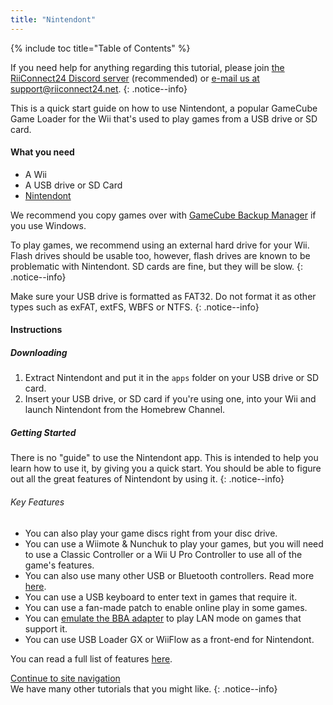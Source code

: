 ```yaml
---
title: "Nintendont"
---
```


{% include toc title="Table of Contents" %}

If you need help for anything regarding this tutorial, please join [the RiiConnect24 Discord server](https://discord.gg/rc24) (recommended) or [e-mail us at support@riiconnect24.net](mailto:support@riiconnect24.net).
{: .notice--info}

This is a quick start guide on how to use Nintendont, a popular GameCube Game Loader for the Wii that's used to play games from a USB drive or SD card.

#### What you need

* A Wii
* A USB drive or SD Card
* [Nintendont](https://hbb1.oscwii.org/hbb/Nintendont/Nintendont.zip)

We recommend you copy games over with [GameCube Backup Manager](https://github.com/AxionDrak/GameCube-Backup-Manager/releases) if you use Windows.

To play games, we recommend using an external hard drive for your Wii. Flash drives should be usable too, however, flash drives are known to be problematic with Nintendont. SD cards are fine, but they will be slow.
{: .notice--info}

Make sure your USB drive is formatted as FAT32. Do not format it as other types such as exFAT, extFS, WBFS or NTFS.
{: .notice--info}

#### Instructions

##### Downloading

1. Extract Nintendont and put it in the `apps` folder on your USB drive or SD card.
2. Insert your USB drive, or SD card if you're using one, into your Wii and launch Nintendont from the Homebrew Channel.

##### Getting Started

There is no "guide" to use the Nintendont app. This is intended to help you learn how to use it, by giving you a quick start. You should be able to figure out all the great features of Nintendont by using it.
{: .notice--info}

###### Key Features

- You can also play your game discs right from your disc drive.
- You can use a Wiimote & Nunchuk to play your games, but you will need to use a Classic Controller or a Wii U Pro Controller to use all of the game's features.
- You can also use many other USB or Bluetooth controllers. Read more [here](https://gbatemp.net/threads/nintendont.349258/#Controllers).
- You can use a USB keyboard to enter text in games that require it.
- You can use a fan-made patch to enable online play in some games.
- You can [emulate the BBA adapter](https://github.com/FIX94/Nintendont/blob/master/BBA_Readme.md) to play LAN mode on games that support it.
- You can use USB Loader GX or WiiFlow as a front-end for Nintendont.

You can read a full list of features [here](https://github.com/FIX94/Nintendont/blob/master/README.md).

[Continue to site navigation](site-navigation)<br>
We have many other tutorials that you might like.
{: .notice--info}
